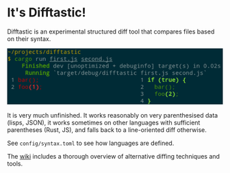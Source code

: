 # It's Difftastic!

Difftastic is an experimental structured diff tool that compares files
based on their syntax.

![screenshot](img/difftastic.png)

It is very much unfinished. It works reasonably on very parenthesised
data (lisps, JSON), it works sometimes on other languages with
sufficient parentheses (Rust, JS), and falls back to a line-oriented
diff otherwise.

See `config/syntax.toml` to see how languages are defined.

The [wiki](https://github.com/Wilfred/difftastic/wiki) includes a
thorough overview of alternative diffing techniques and tools.
